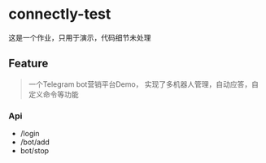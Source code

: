 # connectly-test
这是一个作业，只用于演示，代码细节未处理

## Feature
> 一个Telegram bot营销平台Demo， 实现了多机器人管理，自动应答，自定义命令等功能

### Api
- /login
- /bot/add
- bot/stop
